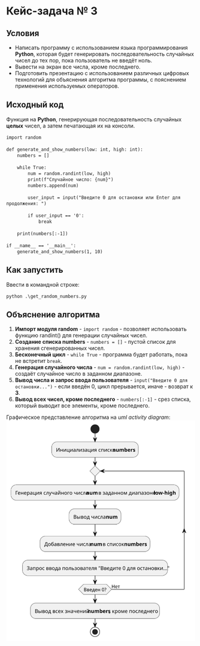 # Кейс-задача № 3

## Условия

- Написать программу с использованием языка программирования **Python**, которая будет генерировать последовательность случайных чисел до тех пор, пока пользователь не введёт ноль. 
- Вывести на экран все числа, кроме последнего.
- Подготовить презентацию с использованием различных цифровых технологий для объяснения алгоритма программы, с пояснением применения используемых операторов.

## Исходный код
Функция на **Python**, генерирующая последовательность случайных **целых** чисел, а затем печатающая их на консоли.

```jupyter
import random

def generate_and_show_numbers(low: int, high: int):
    numbers = []

    while True:
        num = random.randint(low, high)
        print(f"Случайное число: {num}")
        numbers.append(num)

        user_input = input("Введите 0 для остановки или Enter для продолжения: ")

        if user_input == '0':
            break

    print(numbers[:-1])

if __name__ == '__main__':
    generate_and_show_numbers(1, 10)

```

## Как запустить
Ввести в командной строке:
```shell
python .\get_random_numbers.py
```

## Объяснение алгоритма

1. **Импорт модуля random** - `import random` - позволяет использовать функцию randint() для генерации случайных чисел.
2. **Создание списка numbers** - `numbers = []` - пустой список для хранения сгенерированных чисел.
3. **Бесконечный цикл** - `while True` - программа будет работать, пока не встретит `break`.
4. **Генерация случайного числа** - `num = random.randint(low, high)` - создаёт случайное число в заданном диапазоне.
5. **Вывод числа и запрос ввода пользователя** - `input("Введите 0 для остановки...")` - если введён 0, цикл прерывается,
иначе - возврат к **3**.
6. **Вывод всех чисел, кроме последнего** - `numbers[:-1]` - срез списка, который выводит все элементы, кроме последнего.

Графическое представление алгоритма на _uml activity diagram_:
![Диаграмма](./diagram.svg)

